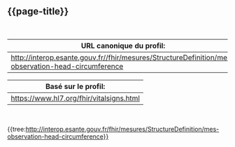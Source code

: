 ## {{page-title}}
&nbsp;


|     URL canonique du profil:                                                                  |
|-----------------------------------------------------------------------------------------------|
|     http://interop.esante.gouv.fr//fhir/mesures/StructureDefinition/mes-observation-head-circumference    |

|     Basé sur le profil:    |
|----------------------------|
|     https://www.hl7.org/fhir/vitalsigns.html           |



&nbsp;

{{tree:http://interop.esante.gouv.fr/fhir/mesures/StructureDefinition/mes-observation-head-circumference}}



